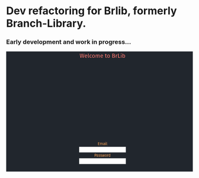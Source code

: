 # Dev refactoring for Brlib, formerly Branch-Library.

### Early development and work in progress...

![sample.png](./images/example.png)



